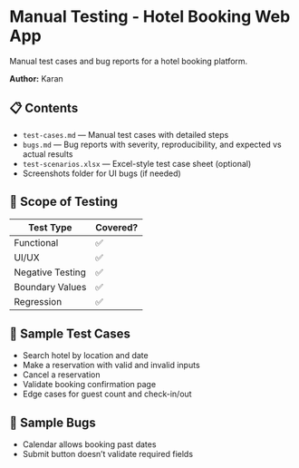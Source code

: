 # Manual Testing - Hotel Booking Web App

Manual test cases and bug reports for a hotel booking platform.

**Author:** Karan

## 📋 Contents

- `test-cases.md` — Manual test cases with detailed steps
- `bugs.md` — Bug reports with severity, reproducibility, and expected vs actual results
- `test-scenarios.xlsx` — Excel-style test case sheet (optional)
- Screenshots folder for UI bugs (if needed)

## 🧪 Scope of Testing

| Test Type        | Covered? |
|------------------|----------|
| Functional       | ✅       |
| UI/UX            | ✅       |
| Negative Testing | ✅       |
| Boundary Values  | ✅       |
| Regression       | ✅       |

## 📝 Sample Test Cases

- Search hotel by location and date
- Make a reservation with valid and invalid inputs
- Cancel a reservation
- Validate booking confirmation page
- Edge cases for guest count and check-in/out

## 🐞 Sample Bugs

- Calendar allows booking past dates
- Submit button doesn’t validate required fields
